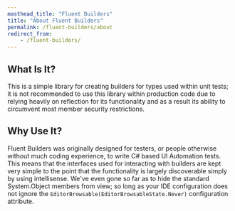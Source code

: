 ```yaml
---
masthead_title: "Fluent Builders"
title: "About Fluent Builders"
permalink: /fluent-builders/about
redirect_from:
    - /fluent-builders/
---
```


## What Is It?
This is a simple library for creating builders for types used within unit tests; it is not recommended to use this library within production code due to relying heavily on reflection for its functionality and as a result its ability to circumvent most member security restrictions.

## Why Use It?
Fluent Builders was originally designed for testers, or people otherwise without much coding experience, to write C# based UI Automation tests. This means that the interfaces used for interacting with builders are kept very simple to the point that the functionality is largely discoverable simply by using intellisense.
We've even gone so far as to hide the standard System.Object members from view; so long as your IDE configuration does not ignore the `EditorBrowsable(EditorBrowsableState.Never)` configuration attribute.